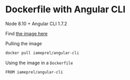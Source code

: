 # Dockerfile with Angular CLI

Node 8.10 + Angular CLI 1.7.2

Find [the image here](https://hub.docker.com/r/iameprel/angular-cli/)

Pulling the image

```bash
docker pull iameprel/angular-cli
```

Using the image in a `Dockerfile`

```bash
FROM iameprel/angular-cli
```
